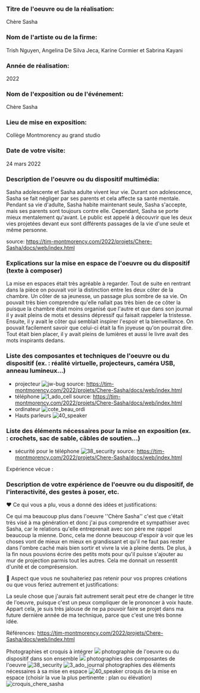 ### Titre de l'oeuvre ou de la réalisation:

Chère Sasha

### Nom de l'artiste ou de la firme:

Trish Nguyen, Angelina De Silva Jeca, Karine Cormier et Sabrina Kayani

### Année de réalisation:

2022

### Nom de l'exposition ou de l'événement:

Chère Sasha

### Lieu de mise en exposition:

Collège Montmorency au grand studio

### Date de votre visite:

24 mars 2022

### Description de l'oeuvre ou du dispositif multimédia:

Sasha adolescente et Sasha adulte vivent leur vie. Durant son adolescence, Sasha se fait négliger par ses parents et cela affecte sa santé mentale. Pendant sa vie d'adulte, Sasha habite maintenant seule, Sasha s'accepte, mais ses parents sont toujours contre elle. Cependant, Sasha se porte mieux mentalement qu'avant. Le public est appelé à découvrir que les deux vies projetées devant eux sont différents passages de la vie d'une seule et même personne.

source: https://tim-montmorency.com/2022/projets/Chere-Sasha/docs/web/index.html

### Explications sur la mise en espace de l'oeuvre ou du dispositif (texte à composer)

La mise en espaces était très agréable à regarder. Tout de suite en rentrant dans la pièce on pouvait voir la distinction entre les deux côter de la chambre. Un côter de sa jeunesse, un passage plus sombre de sa vie. On pouvait très bien comprendre qu'elle nallait pas très bien de ce côter la puisque la chambre était moins organisé que l'autre et que dans son journal il y avait pleins de mots et dessins dépressif qui faisait rappeler la tristesse. Ensuite, il y avait le côter qui semblait inspirer l'espoir et la bienveillance. On pouvait facilement savoir que celui-ci était la fin joyeuse qu'on pourrait dire. Tout était bien placer, il y avait pleins de lumières et aussi le livre avait des mots inspirants dedans.

### Liste des composantes et techniques de l'oeuvre ou du dispositif (ex. : réalité virtuelle, projecteurs, caméra USB, anneau lumineux...)

* projecteur
![jw-bug](medias/jw-bug.jpg)
source: https://tim-montmorency.com/2022/projets/Chere-Sasha/docs/web/index.html
* téléphone 
![1_ado_cell](medias/1_ado_cell.jpeg)
source: https://tim-montmorency.com/2022/projets/Chere-Sasha/docs/web/index.html
* ordinateur
![cote_beau_ordi](medias/cote_beau_ordi.png)
* Hauts parleurs
 ![40_speaker](medias/40_speaker.jpg)

### Liste des éléments nécessaires pour la mise en exposition (ex. : crochets, sac de sable, câbles de soutien...)

* sécurité pour le téléphone
![38_security](medias/38_security.jpg)
source: https://tim-montmorency.com/2022/projets/Chere-Sasha/docs/web/index.html

Expérience vécue :

### Description de votre expérience de l'oeuvre ou du dispositif, de l'interactivité, des gestes à poser, etc.

❤️ Ce qui vous a plu, vous a donné des idées et justifications:

Ce qui ma beaucoup plus dans l'oeuvre ''Chère Sasha'' c'est que c'était très visé à ma génération et donc j'ai pus comprendre et sympathiser avec Sasha, car le relations qu'elle entreprenait avec son père me rappel beaucoup la mienne. Donc, cela me donne beaucoup d'espoir à voir que les choses vont de mieux en mieux en grandissant et qu'il ne faut pas rester dans l'ombre caché mais bien sortir et vivre la vie à pleine dents. De plus, à la fin nous pouvions écrire des petits mots pour qu'il puisse s'ajouter au mur de projection parmis tout les autres. Cela me donnait un ressentit d'unité et de comprésension.

🤔 Aspect que vous ne souhaiteriez pas retenir pour vos propres créations ou que vous feriez autrement et justifications:

La seule chose que j'aurais fait autrement serait peut etre de changer le titre de l'oeuvre, puisque c'est un peux compliquer de le prononcer à voix haute. Appart cela, je suis très jalouse de ne pa pouvoir faire se projet dans ma future dernière année de ma technique, parce que c'est une très bonne idée.

Références:
https://tim-montmorency.com/2022/projets/Chere-Sasha/docs/web/index.html

Photographies et croquis à intégrer
![](medias/)
photographie de l'oeuvre ou du dispositif dans son ensemble 
![](medias/)
photographies des composantes de l'oeuvre 
![38_security](medias/38_security.jpg)
![3_ado_journal](medias/3_ado_journal.jpeg)
photographies des éléments nécessaires à sa mise en espace 
![40_speaker](medias/40_speaker.jpg)
croquis de la mise en espace (choisir la vue la plus pertinente : plan ou élévation)
![croquis_chere_sasha](medias/croquis_chere_sasha.png)
